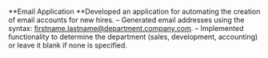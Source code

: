 **Email Application
**Developed an application for automating the creation of email accounts for new hires.
– Generated email addresses using the syntax: firstname.lastname@department.company.com.
– Implemented functionality to determine the department (sales, development, accounting) or leave it blank if none
is specified.
